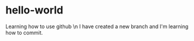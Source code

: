 # hello-world
Learning how to use github \n
I have created a new branch and I'm learning how to commit.
